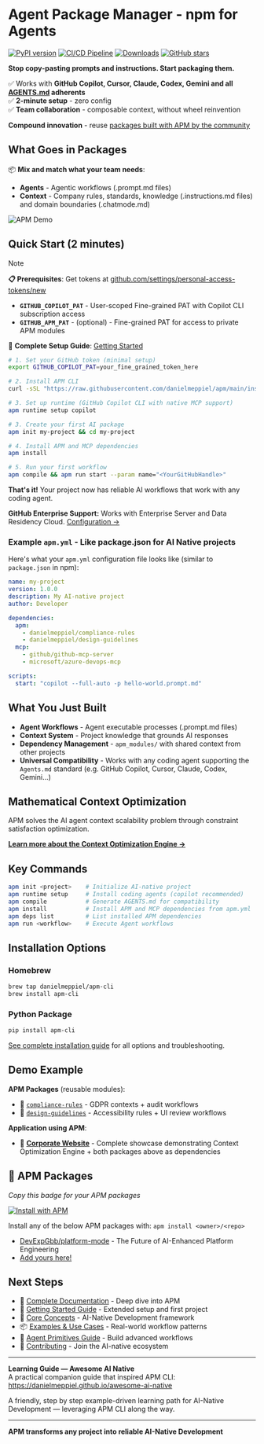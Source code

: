 # Agent Package Manager - npm for Agents

[![PyPI version](https://badge.fury.io/py/apm-cli.svg)](https://badge.fury.io/py/apm-cli)
[![CI/CD Pipeline](https://github.com/danielmeppiel/apm/actions/workflows/build-release.yml/badge.svg)](https://github.com/danielmeppiel/apm/actions/workflows/build-release.yml)
[![Downloads](https://img.shields.io/pypi/dm/apm-cli.svg)](https://pypi.org/project/apm-cli/)
[![GitHub stars](https://img.shields.io/github/stars/danielmeppiel/apm.svg?style=social&label=Star)](https://github.com/danielmeppiel/apm/stargazers)

**Stop copy-pasting prompts and instructions. Start packaging them.**

✅ Works with **GitHub Copilot, Cursor, Claude, Codex, Gemini and all [AGENTS.md](https://agents.md) adherents**  
✅ **2-minute setup** - zero config  
✅ **Team collaboration** - composable context, without wheel reinvention

**Compound innovation** - reuse [packages built with APM by the community](#built-with-apm)

## What Goes in Packages

📦 **Mix and match what your team needs**:

- **Agents** - Agentic workflows (.prompt.md files)
- **Context** - Company rules, standards, knowledge (.instructions.md files) and domain boundaries (.chatmode.md)

![APM Demo](docs/apm-demo.gif)

## Quick Start (2 minutes)

> [!NOTE] 
> **📋 Prerequisites**: Get tokens at [github.com/settings/personal-access-tokens/new](https://github.com/settings/personal-access-tokens/new)  
> - **`GITHUB_COPILOT_PAT`** - User-scoped Fine-grained PAT with Copilot CLI subscription access 
> - **`GITHUB_APM_PAT`** - (optional) - Fine-grained PAT for access to private APM modules 
>
> 📖 **Complete Setup Guide**: [Getting Started](docs/getting-started.md)

```bash
# 1. Set your GitHub token (minimal setup)
export GITHUB_COPILOT_PAT=your_fine_grained_token_here

# 2. Install APM CLI
curl -sSL "https://raw.githubusercontent.com/danielmeppiel/apm/main/install.sh" | sh

# 3. Set up runtime (GitHub Copilot CLI with native MCP support)
apm runtime setup copilot

# 3. Create your first AI package
apm init my-project && cd my-project

# 4. Install APM and MCP dependencies
apm install

# 5. Run your first workflow
apm compile && apm run start --param name="<YourGitHubHandle>"
```

**That's it!** Your project now has reliable AI workflows that work with any coding agent.

**GitHub Enterprise Support:** Works with Enterprise Server and Data Residency Cloud. [Configuration →](docs/getting-started.md#github-enterprise-support)

### Example `apm.yml` - Like package.json for AI Native projects

Here's what your `apm.yml` configuration file looks like (similar to `package.json` in npm):

```yaml
name: my-project
version: 1.0.0
description: My AI-native project
author: Developer

dependencies:
  apm:
    - danielmeppiel/compliance-rules
    - danielmeppiel/design-guidelines
  mcp:
    - github/github-mcp-server
    - microsoft/azure-devops-mcp

scripts:
  start: "copilot --full-auto -p hello-world.prompt.md"
```

## What You Just Built

- **Agent Workflows** - Agent executable processes (.prompt.md files)
- **Context System** - Project knowledge that grounds AI responses
- **Dependency Management** - `apm_modules/` with shared context from other projects  
- **Universal Compatibility** - Works with any coding agent supporting the `Agents.md` standard (e.g. GitHub Copilot, Cursor, Claude, Codex, Gemini...)

## Mathematical Context Optimization

APM solves the AI agent context scalability problem through constraint satisfaction optimization.

**[Learn more about the Context Optimization Engine →](docs/compilation.md)**

## Key Commands

```bash
apm init <project>    # Initialize AI-native project
apm runtime setup     # Install coding agents (copilot recommended)
apm compile           # Generate AGENTS.md for compatibility  
apm install           # Install APM and MCP dependencies from apm.yml
apm deps list         # List installed APM dependencies
apm run <workflow>    # Execute Agent workflows
```

## Installation Options

### Homebrew
```bash
brew tap danielmeppiel/apm-cli
brew install apm-cli
```

### Python Package
```bash
pip install apm-cli
```

[See complete installation guide](docs/getting-started.md) for all options and troubleshooting.

## Demo Example

**APM Packages** (reusable modules):
- 🏢 [`compliance-rules`](https://github.com/danielmeppiel/compliance-rules) - GDPR contexts + audit workflows  
- 👤 [`design-guidelines`](https://github.com/danielmeppiel/design-guidelines) - Accessibility rules + UI review workflows

**Application using APM**:
- 🚀 **[Corporate Website](https://github.com/danielmeppiel/corporate-website)** - Complete showcase demonstrating Context Optimization Engine + both packages above as dependencies

## 🌟 APM Packages
*Copy this badge for your APM packages* 

[![Install with APM](https://img.shields.io/badge/📦_Install_with-APM-blue?style=flat-square)](https://github.com/danielmeppiel/apm#-apm-packages) 

Install any of the below APM packages with: `apm install <owner>/<repo>`

- [DevExpGbb/platform-mode](https://github.com/DevExpGbb/platform-mode) - The Future of AI-Enhanced Platform Engineering
- [Add yours here!](https://github.com/danielmeppiel/apm/discussions/new)

## Next Steps

- 📖 [Complete Documentation](docs/README.md) - Deep dive into APM
- 🚀 [Getting Started Guide](docs/getting-started.md) - Extended setup and first project
- 🧠 [Core Concepts](docs/concepts.md) - AI-Native Development framework  
- 📦 [Examples & Use Cases](docs/examples.md) - Real-world workflow patterns
- 🔧 [Agent Primitives Guide](docs/primitives.md) - Build advanced workflows
- 🤝 [Contributing](CONTRIBUTING.md) - Join the AI-native ecosystem

---

**Learning Guide — Awesome AI Native**  
A practical companion guide that inspired APM CLI: <https://danielmeppiel.github.io/awesome-ai-native>

A friendly, step by step example-driven learning path for AI-Native Development — leveraging APM CLI along the way.

---

**APM transforms any project into reliable AI-Native Development**
